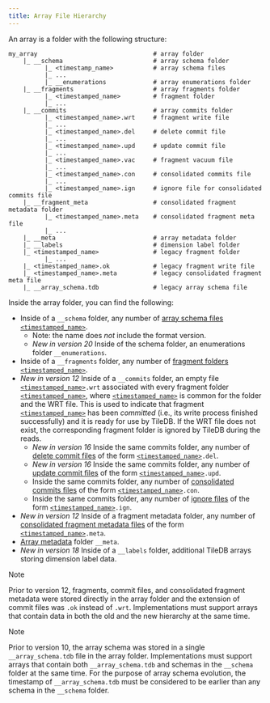 ```yaml
---
title: Array File Hierarchy
---
```


An array is a folder with the following structure:

```
my_array                                # array folder
    |_ __schema                         # array schema folder
          |_ <timestamp_name>           # array schema files
          |_ ...
          |_ __enumerations             # array enumerations folder
    |_ __fragments                      # array fragments folder
          |_ <timestamped_name>         # fragment folder
          |_ ...
    |_ __commits                        # array commits folder
          |_ <timestamped_name>.wrt     # fragment write file
          |_ ...
          |_ <timestamped_name>.del     # delete commit file
          |_ ...
          |_ <timestamped_name>.upd     # update commit file
          |_ ...
          |_ <timestamped_name>.vac     # fragment vacuum file
          |_ ...
          |_ <timestamped_name>.con     # consolidated commits file
          |_ ...
          |_ <timestamped_name>.ign     # ignore file for consolidated commits file
    |_ __fragment_meta                  # consolidated fragment metadata folder
          |_ <timestamped_name>.meta    # consolidated fragment meta file
          |_ ...
    |_ __meta                           # array metadata folder
    |_ __labels                         # dimension label folder
    |_ <timestamped_name>               # legacy fragment folder
          |_ ...
    |_ <timestamped_name>.ok            # legacy fragment write file
    |_ <timestamped_name>.meta          # legacy consolidated fragment meta file
    |_ __array_schema.tdb               # legacy array schema file
```

Inside the array folder, you can find the following:

* Inside of a `__schema` folder, any number of [array schema files](./array_schema.md) [`<timestamped_name>`](./timestamped_name.md).
  * Note: the name does _not_ include the format version.
  * _New in version 20_ Inside of the schema folder, an enumerations folder `__enumerations`.
* Inside of a `__fragments` folder, any number of [fragment folders](./fragment.md) [`<timestamped_name>`](./timestamped_name.md).
* _New in version 12_ Inside of a `__commits` folder, an empty file [`<timestamped_name>`](./timestamped_name.md)`.wrt` associated with every fragment folder [`<timestamped_name>`](./timestamped_name.md), where [`<timestamped_name>`](./timestamped_name.md) is common for the folder and the WRT file. This is used to indicate that fragment [`<timestamped_name>`](./timestamped_name.md) has been *committed* (i.e., its write process finished successfully) and it is ready for use by TileDB. If the WRT file does not exist, the corresponding fragment folder is ignored by TileDB during the reads.
  * _New in version 16_ Inside the same commits folder, any number of [delete commit files](./delete_commit_file.md) of the form [`<timestamped_name>`](./timestamped_name.md)`.del`.
  * _New in version 16_ Inside the same commits folder, any number of [update commit files](./update_commit_file.md) of the form [`<timestamped_name>`](./timestamped_name.md)`.upd`.
  * Inside the same commits folder, any number of [consolidated commits files](./consolidated_commits_file.md) of the form [`<timestamped_name>`](./timestamped_name.md)`.con`.
  * Inside the same commits folder, any number of [ignore files](./ignore_file.md) of the form [`<timestamped_name>`](./timestamped_name.md)`.ign`.
* _New in version 12_ Inside of a fragment metadata folder, any number of [consolidated fragment metadata files](./consolidated_fragment_metadata_file.md) of the form [`<timestamped_name>`](./timestamped_name.md)`.meta`.
* [Array metadata](./metadata.md) folder `__meta`.
* _New in version 18_ Inside of a `__labels` folder, additional TileDB arrays storing dimension label data.

> [!NOTE]
> Prior to version 12, fragments, commit files, and consolidated fragment metadata were stored directly in the array folder and the extension of commit files was `.ok` instead of `.wrt`. Implementations must support arrays that contain data in both the old and the new hierarchy at the same time.

> [!NOTE]
> Prior to version 10, the array schema was stored in a single `__array_schema.tdb` file in the array folder. Implementations must support arrays that contain both `__array_schema.tdb` and schemas in the `__schema` folder at the same time. For the purpose of array schema evolution, the timestamp of `__array_schema.tdb` must be considered to be earlier than any schema in the `__schema` folder.
